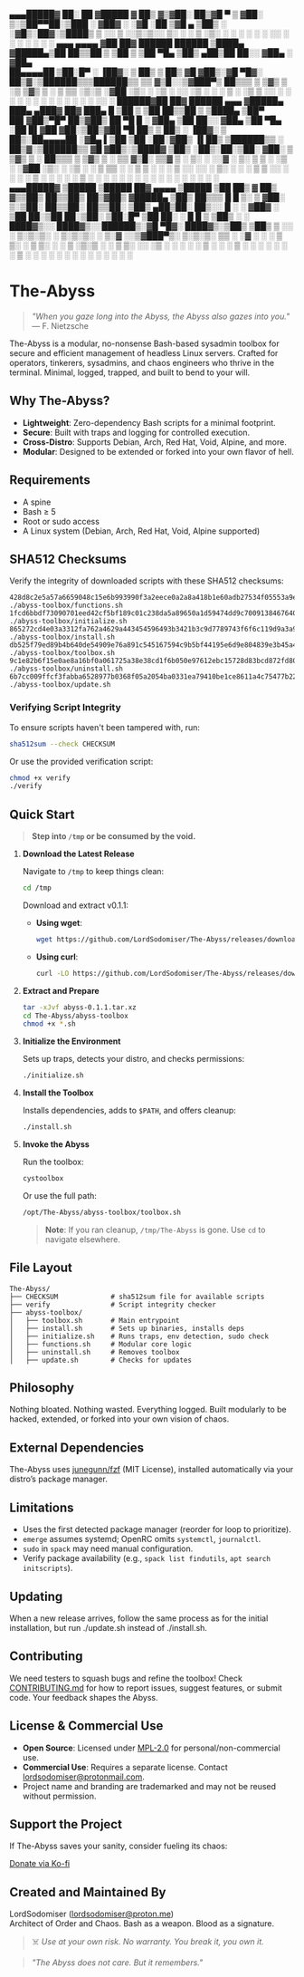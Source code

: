 ▄▄▄█████▓ ██░ ██ ▓█████ 
▓  ██▒ ▓▒▓██░ ██▒▓█   ▀ 
▒ ▓██░ ▒░▒██▀▀██░▒███ 
░ ▓██▓ ░ ░▓█ ░██ ▒▓█  ▄ 
  ▒██▒ ░ ░▓█▒░██▓░▒████▒ 
  ▒ ░░    ▒ ░░▒░▒░░ ▒░ ░ 
    ░     ▒ ░▒░ ░ ░ ░  ░ 
  ░       ░  ░░ ░   ░ 
          ░  ░  ░   ░  ░ 
 ▄▄▄       ▄▄▄▄ ▓██   ██▓  ██████   ██████ 
▒████▄    ▓█████▄▒██  ██▒▒██    ▒ ▒██    ▒ 
▒██  ▀█▄  ▒██▒ ▄██▒██ ██░░ ▓██▄   ░ ▓██▄   
 ██▄▄▄▄██ ▒██░█▀  ░ ▐██▓░  ▒   ██▒  ▒   ██▒ 
 ▓█   ▓██▒░▓█  ▀█▓░ ██▒▓░▒██████▒▒▒██████▒▒ 
 ▒▒   ▓▒█░░▒▓███▀▒ ██▒▒▒ ▒ ▒▓▒ ▒ ░▒ ▒▓▒ ▒ ░ 
  ▒   ▒▒ ░▒░▒   ░▓██ ░▒░ ░ ░▒  ░ ░░ ░▒  ░ ░ 
  ░   ▒    ░    ░▒ ▒ ░░  ░  ░  ░  ░  ░  ░ 
      ░  ░ ░     ░ ░           ░        ░
                ░░ ░ 
  ██████▓██   ██▓  ██████  ▄▄▄      ▓█████▄  ███▄ ▄███▓ ██▓ ███▄    █ 
▒██    ▒ ▒██  ██▒▒██    ▒ ▒████▄    ▒██▀ ██▌▓██▒▀█▀ ██▒▓██▒ ██ ▀█   █ 
░ ▓██▄    ▒██ ██░░ ▓██▄   ▒██  ▀█▄  ░██   █▌▓██    ▓██░▒██▒▓██  ▀█ ██▒
  ▒   ██▒ ░ ▐██▓░  ▒   ██▒░██▄▄▄▄██ ░▓█▄   ▌▒██    ▒██ ░██░▓██▒  ▐▌██▒
▒██████▒▒ ░ ██▒▓░▒██████▒▒ ▓█   ▓██▒░▒████▓ ▒██▒   ░██▒░██░▒██░   ▓██░
▒ ▒▓▒ ▒ ░  ██▒▒▒ ▒ ▒▓▒ ▒ ░ ▒▒   ▓▒█░ ▒▒▓  ▒ ░ ▒░   ░  ░░▓  ░ ▒░   ▒ ▒ 
░ ░▒  ░ ░▓██ ░▒░ ░ ░▒  ░ ░  ▒   ▒▒ ░ ░ ▒  ▒ ░  ░      ░ ▒ ░░ ░░   ░ ▒░
░  ░  ░  ▒ ▒ ░░  ░  ░  ░    ░   ▒    ░ ░  ░ ░      ░    ▒ ░   ░   ░ ░ 
      ░  ░ ░           ░        ░  ░   ░           ░    ░           ░ 
         ░ ░                         ░                       
▄▄▄█████▓ ▒█████   ▒█████   ██▓     ▄▄▄▄    ▒█████  ▒██   ██▒ 
▓  ██▒ ▓▒▒██▒  ██▒▒██▒  ██▒▓██▒    ▓█████▄ ▒██▒  ██▒▒▒ █ █ ▒░ 
▒ ▓██░ ▒░▒██░  ██▒▒██░  ██▒▒██░    ▒██▒ ▄██▒██░  ██▒░░  █   ░ 
░ ▓██▓ ░ ▒██   ██░▒██   ██░▒██░    ▒██░█▀  ▒██   ██░ ░ █ █ ▒ 
  ▒██▒ ░ ░ ████▓▒░░ ████▓▒░░██████▒░▓█  ▀█▓░ ████▓▒░▒██▒ ▒██▒ 
  ▒ ░░   ░ ▒░▒░▒░ ░ ▒░▒░▒░ ░ ▒░▓  ░░▒▓███▀▒░ ▒░▒░▒░ ▒▒ ░ ░▓ ░ 
    ░      ░ ▒ ▒░   ░ ▒ ▒░ ░ ░ ▒  ░▒░▒   ░   ░ ▒ ▒░ ░░   ░▒ ░ 
  ░      ░ ░ ░ ▒  ░ ░ ░ ▒    ░ ░    ░    ░ ░ ░ ░ ▒   ░    ░ 
             ░ ░      ░ ░      ░  ░ ░          ░ ░   ░    ░ 
                                         ░

# The-Abyss

> *"When you gaze long into the Abyss, the Abyss also gazes into you."* 
> — F. Nietzsche

The-Abyss is a modular, no-nonsense Bash-based sysadmin toolbox for secure and efficient management of headless Linux servers. Crafted for operators, tinkerers, sysadmins, and chaos engineers who thrive in the terminal. Minimal, logged, trapped, and built to bend to your will.

## Why The-Abyss?

- **Lightweight**: Zero-dependency Bash scripts for a minimal footprint.
- **Secure**: Built with traps and logging for controlled execution.
- **Cross-Distro**: Supports Debian, Arch, Red Hat, Void, Alpine, and more.
- **Modular**: Designed to be extended or forked into your own flavor of hell.

## Requirements

- A spine
- Bash ≥ 5
- Root or sudo access
- A Linux system (Debian, Arch, Red Hat, Void, Alpine supported)

## SHA512 Checksums

Verify the integrity of downloaded scripts with these SHA512 checksums:

```
428d8c2e5a57a6659048c15e6b993990f3a2eece0a2a8a418b1e60adb27534f05553a9e4e729c2ef8e165927726849a70f557fe8a9a1c6628b7ac4b34996a8ba ./abyss-toolbox/functions.sh
1fcd6bbdf73090701eed42cf5bf189c01c238da5a89650a1d59474dd9c7009138467640d229828b76606a61760ed5043ee39cd94974b45a002da77a970d32a88 ./abyss-toolbox/initialize.sh
865272cd4e03a3312fa762a4629a443454596493b3421b3c9d7789743f6f6c119d9a3a91ad2a0151906d74d02adc558adada948cdd51b9a62ef2c06715720969 ./abyss-toolbox/install.sh
db525f79ed89b4b640de54909e76a891c545167594c9b5bf44195e6d9e804839e3b45a4c73148f7c7b8a739fb6d2031b3a8421cd0acee54ed7cb72611ae64c6e ./abyss-toolbox/toolbox.sh
9c1e82b6f15e0ae8a16bf0a061725a38e38cd1f6b050e97612ebc15728d83bcd872fd803e13362e6fcc3f18e7ae82b6cd0736a41e10c8a7bbf672d95fac919a8 ./abyss-toolbox/uninstall.sh
6b7cc009ffcf3fabba6528977b0368f05a2054ba0331ea79410be1ce8611a4c75477b224ece4ec8bb14b87b866f0ce298d19f5a18cc587fcb0dae8c351e07476 ./abyss-toolbox/update.sh
```

### Verifying Script Integrity

To ensure scripts haven't been tampered with, run:

```bash
sha512sum --check CHECKSUM
```

Or use the provided verification script:

```bash
chmod +x verify
./verify
```

## Quick Start

> **Step into `/tmp` or be consumed by the void.**

1. **Download the Latest Release**

   Navigate to `/tmp` to keep things clean:

   ```bash
   cd /tmp
   ```

   Download and extract v0.1.1:

   - **Using wget**:
     ```bash
     wget https://github.com/LordSodomiser/The-Abyss/releases/download/0.1.1/abyss-0.1.1.tar.xz
     ```

   - **Using curl**:
     ```bash
     curl -LO https://github.com/LordSodomiser/The-Abyss/releases/download/0.1.1/abyss-0.1.1.tar.xz
     ```

2. **Extract and Prepare**

   ```bash
   tar -xJvf abyss-0.1.1.tar.xz
   cd The-Abyss/abyss-toolbox
   chmod +x *.sh
   ```

3. **Initialize the Environment**

   Sets up traps, detects your distro, and checks permissions:

   ```bash
   ./initialize.sh
   ```

4. **Install the Toolbox**

   Installs dependencies, adds to `$PATH`, and offers cleanup:

   ```bash
   ./install.sh
   ```

5. **Invoke the Abyss**

   Run the toolbox:

   ```bash
   cystoolbox
   ```

   Or use the full path:

   ```bash
   /opt/The-Abyss/abyss-toolbox/toolbox.sh
   ```

   > **Note**: If you ran cleanup, `/tmp/The-Abyss` is gone. Use `cd` to navigate elsewhere.

## File Layout

```
The-Abyss/
├── CHECKSUM             # sha512sum file for available scripts
├── verify               # Script integrity checker
├── abyss-toolbox/
│   ├── toolbox.sh       # Main entrypoint
│   ├── install.sh       # Sets up binaries, installs deps
│   ├── initialize.sh    # Runs traps, env detection, sudo check
│   ├── functions.sh     # Modular core logic
│   ├── uninstall.sh     # Removes toolbox
│   ├── update.sh        # Checks for updates
```

## Philosophy

Nothing bloated. Nothing wasted. Everything logged. Built modularly to be hacked, extended, or forked into your own vision of chaos.

## External Dependencies

The-Abyss uses [junegunn/fzf](https://github.com/junegunn/fzf) (MIT License), installed automatically via your distro’s package manager.

## Limitations

- Uses the first detected package manager (reorder for loop to prioritize).
- `emerge` assumes systemd; OpenRC omits `systemctl`, `journalctl`.
- `sudo` in `spack` may need manual configuration.
- Verify package availability (e.g., `spack list findutils`, `apt search initscripts`).

## Updating

When a new release arrives, follow the same process as for the initial installation, but run ./update.sh instead of ./install.sh.

## Contributing

We need testers to squash bugs and refine the toolbox! Check [CONTRIBUTING.md](CONTRIBUTING.md) for how to report issues, suggest features, or submit code. Your feedback shapes the Abyss.

## License & Commercial Use

- **Open Source**: Licensed under [MPL-2.0](LICENSE) for personal/non-commercial use.
- **Commercial Use**: Requires a separate license. Contact [lordsodomiser@protonmail.com](mailto:lordsodomiser@protonmail.com).
- Project name and branding are trademarked and may not be reused without permission.

## Support the Project

If The-Abyss saves your sanity, consider fueling its chaos:

[Donate via Ko-fi](https://ko-fi.com/lordsodomiser)

## Created and Maintained By

LordSodomiser ([lordsodomiser@proton.me](mailto:lordsodomiser@proton.me))  
Architect of Order and Chaos. Bash as a weapon. Blood as a signature.

> ☠️ *Use at your own risk. No warranty. You break it, you own it.*

> *"The Abyss does not care. But it remembers."*
